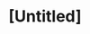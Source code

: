 ---
pid: MX3
title: "[Untitled]"
location_transcription: 7th and Chestnut
zipcode: '19139'
outside_phl: 
neighborhood: Walnut Hill
age: '62'
age_range: 60-69
instagram: 
image_file_name: mx_3.jpg
proposal_transcription: Something about black history and slavery.
topic: African Americans,History
topic_summary: 0, 0
type: Other No Form
keywords_other: 
credit: Patricia Brown
image_labels: 
twitter: 
facebook: 
permalink: "/monuments/mx3/"
layout: item-page
---